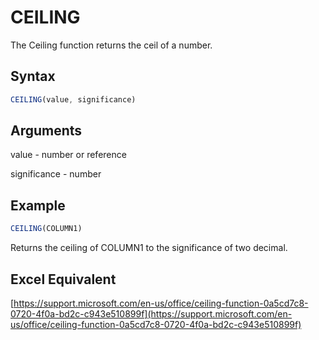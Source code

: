 # CEILING

The Ceiling function returns the ceil of a number.

## Syntax

```javascript
CEILING(value, significance)
```

## Arguments

value - number or reference

significance - number

## Example

```javascript
CEILING(COLUMN1)
```

Returns the ceiling of COLUMN1 to the significance of two decimal.

## Excel Equivalent

[https://support.microsoft.com/en-us/office/ceiling-function-0a5cd7c8-0720-4f0a-bd2c-c943e510899f](https://support.microsoft.com/en-us/office/ceiling-function-0a5cd7c8-0720-4f0a-bd2c-c943e510899f)

